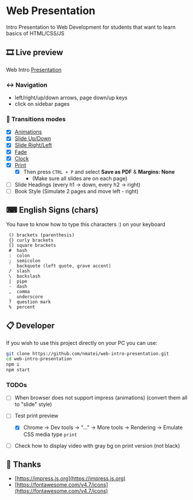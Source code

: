 # Web Presentation

Intro Presentation to Web Development for students that want to learn basics of HTML/CSS/JS

## 🎞 Live preview

Web Intro [Presentation](https://nmatei.github.io/web-intro-presentation/)

### ↔ Navigation

- left/right/up/down arrows, page down/up keys
- click on sidebar pages

### 💠 Transitions modes

- [x] [Animations](https://nmatei.github.io/web-intro-presentation/?anim=animations)
- [x] [Slide Up/Down](https://nmatei.github.io/web-intro-presentation/?anim=slideUp)
- [x] [Slide Right/Left](https://nmatei.github.io/web-intro-presentation/?anim=slideLeft)
- [x] [Fade](https://nmatei.github.io/web-intro-presentation/?anim=fade)
- [x] [Clock](https://nmatei.github.io/web-intro-presentation/?anim=clock)
- [x] [Print](https://nmatei.github.io/web-intro-presentation/?anim=print)
  - [x] Then press `CTRL + P` and select **Save as PDF** & **Margins: None**
    - (Make sure all slides are on each page)
- [ ] Slide Headings (every h1 -> down, every h2 -> right)
- [ ] Book Style (Simulate 2 pages and move left - right)

## ⌨ English Signs (chars)

You have to know how to type this characters :) on your keyboard

```
 () brackets (parenthesis)
 {} curly brackets
 [] square brackets
 #  hash
 :  colon
 ;  semicolon
 `  backquote (left quote, grave accent)
 /  slash
 \  backslash
 |  pipe
 -  dash
 ,  comma
 _  underscore
 ?  question mark
 %  percent
```

## 📋 Developer

If you wish to use this project directly on your PC you can use:

```sh
git clone https://github.com/nmatei/web-intro-presentation.git
cd web-intro-presentation
npm i
npm start
```

### TODOs

- [ ] When browser does not support impress (animations) (convert them all to "slide" style)
- [ ] Test print preview
  - [x] Chrome -> Dev tools -> "..." -> More tools -> Rendering -> Emulate CSS media type `print`
- [ ] Check how to display video with gray bg on print version (not black)


## 👋 Thanks

- [https://impress.js.org](https://impress.js.org)
- [https://fontawesome.com/v4.7/icons](https://fontawesome.com/v4.7/icons)
